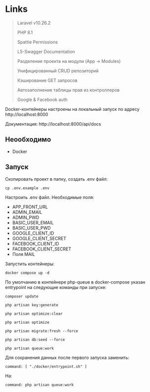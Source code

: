 # Links

>Laravel v10.26.2
> 
>PHP 8.1
> 
>Spattie Permissions
>
>L5-Swagger Documentation
>
>Разделение проекта на модули (App -> Modules)
> 
>Унифицированный CRUD репозиторий
> 
>Кэширование GET запросов
> 
>Автозаполнение таблицы прав из контроллеров
> 
>Google & Facebook auth


Docker-контейнеры настроены на локальный запуск по адресу http://localhost:8000

Документация: http://localhost:8000/api/docs

## Неообходимо

* Docker

## Запуск

Скопировать проект в папку, создать .env файл:
```shell
cp .env.example .env
```
Настроить .env файл. Необходимые поля:
* APP_FRONT_URL
* ADMIN_EMAIL
* ADMIN_PWD
* BASIC_USER_EMAIL
* BASIC_USER_PWD
* GOOGLE_CLIENT_ID
* GOOGLE_CLIENT_SECRET
* FACEBOOK_CLIENT_ID
* FACEBOOK_CLIENT_SECRET
* Поля MAIL

Запустить контейнеры:
```shell
docker compose up -d
```

По умолчанию в контейнере php-queue в docker-compose указан entrypoint на следующие команды при запуске:
```shell
composer update

php artisan key:generate

php artisan optimize:clear

php artisan optimize

php artisan migrate:fresh --force

php artisan db:seed --force

php artisan queue:work
```

Для сохранения данных после первого запуска заменить:
```shell
command: [ "./docker/entrypoint.sh" ]
```
На:
```shell
command: php artisan queue:work
```
